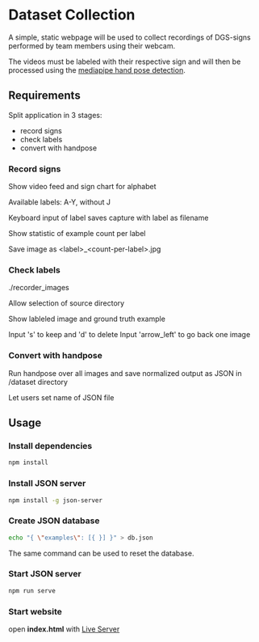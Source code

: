 # Dataset Collection

A simple, static webpage will be used to collect recordings of DGS-signs performed by team members using their webcam.

The videos must be labeled with their respective sign and will then be processed using the [mediapipe hand pose detection](https://google.github.io/mediapipe/solutions/hands.html).

## Requirements

Split application in 3 stages:

- record signs
- check labels
- convert with handpose

### Record signs

Show video feed and sign chart for alphabet

Available labels: A-Y, without J

Keyboard input of label saves capture with label as filename

Show statistic of example count per label

Save image as \<label>_\<count-per-label>.jpg

### Check labels

./recorder_images

Allow selection of source directory

Show lableled image and ground truth example

Input 's' to keep and 'd' to delete
Input 'arrow_left' to go back one image

### Convert with handpose

Run handpose over all images and save normalized output as JSON in /dataset directory

Let users set name of JSON file

## Usage

### Install dependencies

```bash
npm install
```

### Install JSON server

```bash
npm install -g json-server
```

### Create JSON database

```bash
echo "{ \"examples\": [{ }] }" > db.json
```

The same command can be used to reset the database.

### Start JSON server

```bash
npm run serve
```

### Start website

open **index.html** with [Live Server](https://marketplace.visualstudio.com/items?itemName=ritwickdey.LiveServer)
